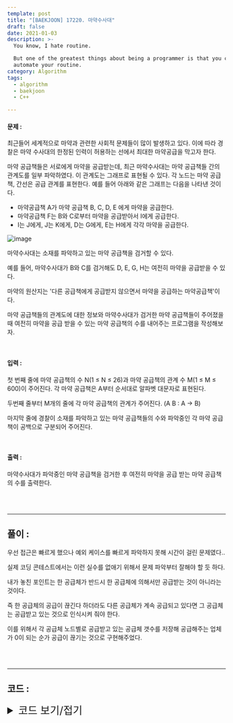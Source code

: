 ```yaml
---
template: post
title: "[BAEKJOON] 17220. 마약수사대"
draft: false
date: 2021-01-03
description: >-
  You know, I hate routine.

  But one of the greatest things about being a programmer is that you can
  automate your routine.
category: Algorithm
tags:
  - algorithm
  - baekjoon
  - C++

---
```




#### 문제 : 

최근들어 세계적으로 마약과 관련한 사회적 문제들이 많이 발생하고 있다. 이에 따라 경찰은 마약 수사대의 한정된 인력이 허용하는 선에서 최대한 마약공급을 막고자 한다.

마약 공급책들은 서로에게 마약을 공급받는데, 최근 마약수사대는 마약 공급책들 간의 관계도를 일부 파악하였다. 이 관계도는 그래프로 표현될 수 있다. 각 노드는 마약 공급책, 간선은 공급 관계를 표현한다. 예를 들어 아래와 같은 그래프는 다음을 나타낸 것이다.

- 마약공급책 A가 마약 공급책 B, C, D, E 에게 마약을 공급한다.
- 마약공급책 F는 B와 C로부터 마약을 공급받아서 I에게 공급한다.
- I는 J에게, J는 K에게, D는 G에게, E는 H에게 각각 마약을 공급한다.

![image](https://user-images.githubusercontent.com/57346455/117656647-915dee00-b1d3-11eb-9fab-473a1cee894f.png)

마약수사대는 소재를 파악하고 있는 마약 공급책을 검거할 수 있다.

예를 들어, 마약수사대가 B와 C를 검거해도 D, E, G, H는 여전히 마약을 공급받을 수 있다.

마약의 원산지는 '다른 공급책에게 공급받지 않으면서 마약을 공급하는 마약공급책'이다.

마약 공급책들의 관계도에 대한 정보와 마약수사대가 검거한 마약 공급책들이 주어졌을 때 여전히 마약을 공급 받을 수 있는 마약 공급책의 수를 내어주는 프로그램을 작성해보자.

<br/>

#### 입력 :

첫 번째 줄에 마약 공급책의 수 N(1 ≤ N ≤ 26)과 마약 공급책의 관계 수 M(1 ≤ M ≤ 600)이 주어진다. 각 마약 공급책은 A부터 순서대로 알파벳 대문자로 표현된다.

두번째 줄부터 M개의 줄에 각 마약 공급책의 관계가 주어진다. (A B : A -> B)

마지막 줄에 경찰이 소재를 파악하고 있는 마약 공급책들의 수와 파악중인 각 마약 공급책이 공백으로 구분되어 주어진다.

<br/>

#### 출력 : 

마약수사대가 파악중인 마약 공급책을 검거한 후 여전히 마약을 공급 받는 마약 공급책의 수를 출력한다.

<br/>

<br/>

___

## 풀이 :

우선 접근은 빠르게 했으나 예외 케이스를 빠르게 파악하지 못해 시간이 걸린 문제였다..

실제 코딩 콘테스트에서는 이런 실수를 없애기 위해서 문제 파악부터 잘해야 할 듯 하다.

내가 놓친 포인트는 한 공급체가 반드시 한 공급체에 의해서만 공급받는 것이 아니라는 것이다.

즉 한 공급체의 공급이 끊긴다 하더라도 다른 공급체가 계속 공급되고 있다면 그 공급체는 공급받고 있는 것으로 인식시켜 줘야 한다.

이를 위해서 각 공급체 노드별로 공급받고 있는 공급체 갯수를 저장해 공급해주는 업체가 0이 되는 순가 공급이 끊기는 것으로 구현해주었다.

<br/>

<br/>

---

## 코드 :

<details>
<summary style="cursor:pointer; font-size:1.5rem">
	코드 보기/접기
</summary>

```c++
#include <iostream>
#include <vector>

using namespace std;
bool *cantsupply;
int *providing;
vector<vector<int>> relation;

void blockSupply(int node) {
    cantsupply[node] = true;
    int size = relation[node].size();
    for (int i = 0; i < size; i++) {
        providing[relation[node][i]]--;
        if (providing[relation[node][i]] <= 0 && !cantsupply[relation[node][i]]) blockSupply(relation[node][i]);
    }
}

int main() {
    int n, m, ans = 0;
    char fir, sec;
    cin >> n >> m;
    cantsupply = new bool[n];
    providing = new int[n]{0};
    relation.resize(n);
    fill_n(cantsupply, n, true);
    while (m--) {
        cin >> fir >> sec;
        relation[fir - 'A'].push_back(sec - 'A');
        cantsupply[sec - 'A'] = false;
        providing[sec - 'A']++;
    }
    cin >> m;
    while (m--) {
        cin >> fir;
        blockSupply(fir - 'A');
    }

    for (int i = 0; i < n; i++)
        if (!cantsupply[i]) ans++;
    cout << ans << '\n';
    return 0;
}
```

</details>
<br/>

